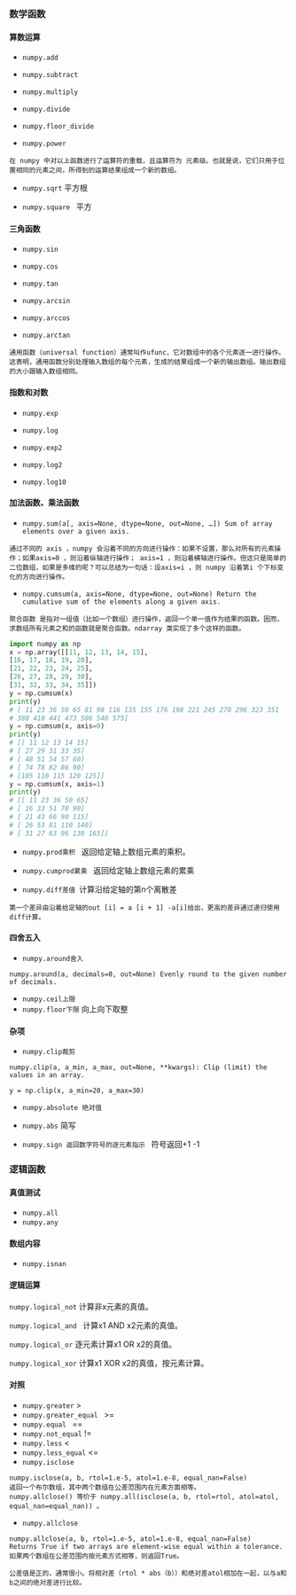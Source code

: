  

### 数学函数

#### 算数运算

- `numpy.add`

- `numpy.subtract`

- `numpy.multiply`

- `numpy.divide`

- `numpy.floor_divide`

- `numpy.power`

`在 numpy 中对以上函数进行了运算符的重载，且运算符为 元素级。也就是说，它们只用于位置相同的元素之间，所得到的运算结果组成一个新的数组。`

- `numpy.sqrt`  平方根

- `numpy.square ` 平方

#### 三角函数

- `numpy.sin`

- `numpy.cos`

- `numpy.tan`

- `numpy.arcsin`

- `numpy.arccos`

- `numpy.arctan`

```
通用函数（universal function）通常叫作ufunc，它对数组中的各个元素逐一进行操作。这表明，通用函数分别处理输入数组的每个元素，生成的结果组成一个新的输出数组。输出数组的大小跟输入数组相同。
```

#### 指数和对数

- `numpy.exp`

- `numpy.log`

- `numpy.exp2`

- `numpy.log2`

- `numpy.log10`

#### 加法函数、乘法函数

- `numpy.sum(a[, axis=None, dtype=None, out=None, …]) Sum of array elements over a given axis.`

```
通过不同的 axis ，numpy 会沿着不同的方向进行操作：如果不设置，那么对所有的元素操作；如果axis=0 ，则沿着纵轴进行操作； axis=1 ，则沿着横轴进行操作。但这只是简单的二位数组，如果是多维的呢？可以总结为一句话：设axis=i ，则 numpy 沿着第i 个下标变化的方向进行操作。
```

- `numpy.cumsum(a, axis=None, dtype=None, out=None) Return the cumulative sum of the elements along a given axis.`

```
聚合函数 是指对一组值（比如一个数组）进行操作，返回一个单一值作为结果的函数。因而，求数组所有元素之和的函数就是聚合函数。ndarray 类实现了多个这样的函数。
```

```python
import numpy as np
x = np.array([[11, 12, 13, 14, 15],
[16, 17, 18, 19, 20],
[21, 22, 23, 24, 25],
[26, 27, 28, 29, 30],
[31, 32, 33, 34, 35]])
y = np.cumsum(x)
print(y)
# [ 11 23 36 50 65 81 98 116 135 155 176 198 221 245 270 296 323 351
# 380 410 441 473 506 540 575]
y = np.cumsum(x, axis=0)
print(y)
# [[ 11 12 13 14 15]
# [ 27 29 31 33 35]
# [ 48 51 54 57 60]
# [ 74 78 82 86 90]
# [105 110 115 120 125]]
y = np.cumsum(x, axis=1)
print(y)
# [[ 11 23 36 50 65]
# [ 16 33 51 70 90]
# [ 21 43 66 90 115]
# [ 26 53 81 110 140]
# [ 31 27 63 96 130 165]]
```

- `numpy.prod乘积 `  返回给定轴上数组元素的乘积。

- `numpy.cumprod累乘 ` 返回给定轴上数组元素的累乘

- `numpy.diff差值 `计算沿给定轴的第n个离散差

`第一个差异由沿着给定轴的out [i] = a [i + 1] -a[i]给出，更高的差异通过递归使用diff计算。`

#### 四舍五入

- `numpy.around舍入`

`numpy.around(a, decimals=0, out=None) Evenly round to the given number of decimals.`

- `numpy.ceil上限`
- `numpy.floor下限`  向上向下取整

#### 杂项

- `numpy.clip裁剪`

`numpy.clip(a, a_min, a_max, out=None, **kwargs): Clip (limit) the values in an array.`

`y = np.clip(x, a_min=20, a_max=30)`

- `numpy.absolute 绝对值`
- `numpy.abs` 简写

- `numpy.sign 返回数字符号的逐元素指示 `  符号返回+1  -1

### 逻辑函数

#### 真值测试

- `numpy.all`
- `numpy.any`

#### 数组内容

- `numpy.isnan`

#### 逻辑运算

`numpy.logical_not`  计算非x元素的真值。

`numpy.logical_and ` 计算x1 AND x2元素的真值。

`numpy.logical_or`   逐元素计算x1 OR x2的真值。

`numpy.logical_xor`  计算x1 XOR x2的真值，按元素计算。

#### 对照

- `numpy.greater` >
- `numpy.greater_equal ` >=
- `numpy.equal `  ==
- `numpy.not_equal`  !=
- `numpy.less`  <
- `numpy.less_equal`  <=
- `numpy.isclose`   

```
numpy.isclose(a, b, rtol=1.e-5, atol=1.e-8, equal_nan=False) 
返回一个布尔数组，其中两个数组在公差范围内在元素方面相等。
numpy.allclose() 等价于 numpy.all(isclose(a, b, rtol=rtol, atol=atol, equal_nan=equal_nan)) 。
```



- `numpy.allclose`

```
numpy.allclose(a, b, rtol=1.e-5, atol=1.e-8, equal_nan=False) 
Returns True if two arrays are element-wise equal within a tolerance.
如果两个数组在公差范围内按元素方式相等，则返回True。
```



`公差值是正的，通常很小。将相对差（rtol * abs（b））和绝对差atol相加在一起，以与a和b之间的绝对差进行比较。`